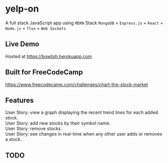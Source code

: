 # yelp-on
A full stack JavaScript app using `MERN` Stack `MongoDB` + `Express.js` + `React` + `Node.js` + `flux` + `Web Sockets`

## Live Demo
Hosted at https://bowlish.herokuapp.com

## Built for FreeCodeCamp
https://www.freecodecamp.com/challenges/chart-the-stock-market

## Features
User Story: view a graph displaying the recent trend lines for each added stock.  
User Story: add new stocks by their symbol name.  
User Story: remove stocks.  
User Story: see changes in real-time when any other user adds or removes a stock.

## TODO
